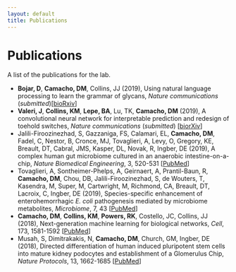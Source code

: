 ```yaml
---
layout: default
title: Publications
---
```


# Publications

A list of the publications for the lab.

 - **Bojar, D**, **Camacho, DM**, Collins, JJ (2019), Using natural language processing to learn the grammar of glycans, _Nature communications_ (_submitted_)[[bioRxiv](https://www.biorxiv.org/content/10.1101/2020.01.10.902114v1)]
 - **Valeri, J**, **Collins, KM**, **Lepe, BA**, Lu, TK, **Camacho, DM** (2019), A convolutional neural network for interpretable prediction and redesign of toehold switches, _Nature communications_ (_submitted_) [[biorXiv](https://www.biorxiv.org/content/10.1101/870055v1)]
 - Jalili-Firoozinezhad, S, Gazzaniga, FS, Calamari, EL, **Camacho, DM**, Fadel, C, Nestor, B, Cronce, MJ, Tovaglieri, A, Levy, O, Gregory, KE, Breault, DT, Cabral, JMS, Kasper, DL, Novak, R, Ingber, DE (2019),	A complex human gut microbiome cultured in an anaerobic intestine-on-a-chip, _Nature Biomedical Engineering_, 3, 520-531 [[PubMed](https://www.ncbi.nlm.nih.gov/pubmed/31086325)]
 - Tovaglieri, A, Sontheimer-Phelps, A, Geirnaert, A, Prantil-Baun, R, **Camacho, DM**, Chou, DB, Jalili-Firoozinezhad, S, de Wouters, T, Kasendra, M, Super, M, Cartwright, M, Richmond, CA, Breault, DT, Lacroix, C, Ingber, DE (2019), Species-specific enhancement of enterohemorrhagic _E. coli_ pathogenesis mediated by microbiome metabolites, _Microbiome_, 7, 43 [[PubMed](https://www.ncbi.nlm.nih.gov/pubmed/30890187)]
 - **Camacho, DM**, **Collins, KM**, **Powers, RK**, Costello, JC, Collins, JJ (2018), Next-generation machine learning for biological networks, _Cell_, 173, 1581-1592 [[PubMed](https://www.ncbi.nlm.nih.gov/pubmed/29887378)]
 - Musah, S, Dimitrakakis, N, **Camacho, DM**, Church, GM, Ingber, DE (2018), Directed differentiation of human induced pluripotent stem cells into mature kidney podocytes and establishment of a Glomerulus Chip, _Nature Protocols_, 13, 1662-1685 [[PubMed](https://www.ncbi.nlm.nih.gov/pubmed/29995874)]

